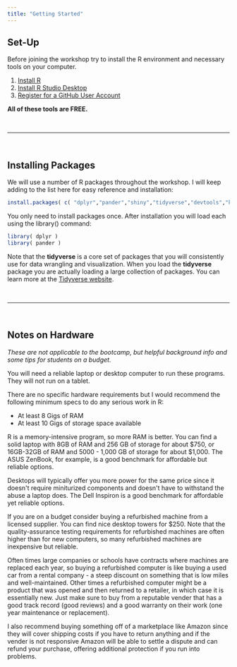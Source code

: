 ```yaml
---
title: "Getting Started"
---
```



## Set-Up

Before joining the workshop try to install the R environment and necessary tools on your computer. 

1. [Install R](https://cran.rstudio.com/) 
2. [Install R Studio Desktop](https://www.rstudio.com/products/rstudio/download/)  
3. [Register for a GitHub User Account](https://github.com/join)

**All of these tools are FREE.**

<br>
<hr> 
<br> 


## Installing Packages

We will use a number of R packages throughout the workshop. I will keep adding to the list here for easy reference and installation: 


```r
install.packages( c( "dplyr","pander","shiny","tidyverse","devtools","knitr" ) )
```

You only need to install packages once. After installation you will load each using the library() command: 

```r
library( dplyr )
library( pander )
```

Note that the **tidyverse** is a core set of packages that you will consistently use for data wrangling and visualization. When you load the **tidyverse** package you are actually loading a large collection of packages. You can learn more at the [Tidyverse website](https://www.tidyverse.org/packages/). 


<br>
<hr> 
<br> 

## Notes on Hardware 

*These are not applicable to the bootcamp, but helpful background info and some tips for students on a budget.*

You will need a reliable laptop or desktop computer to run these programs. They will not run on a tablet. 

There are no specific hardware requirements but I would recommend the following minimum specs to do any serious work in R: 

* At least 8 Gigs of RAM 
* At least 10 Gigs of storage space available

R is a memory-intensive program, so more RAM is better. You can find a solid laptop with 8GB of RAM and 256 GB of storage for about $750, or 16GB-32GB of RAM and 5000 - 1,000 GB of storage for about $1,000. The ASUS ZenBook, for example, is a good benchmark for affordable but reliable options. 

Desktops will typically offer you more power for the same price since it doesn't require miniturized components and doesn't have to withstand the abuse a laptop does. The Dell Inspiron is a good benchmark for affordable yet reliable options. 

If you are on a budget consider buying a refurbished machine from a licensed supplier. You can find nice desktop towers for $250. Note that the quality-assurance testing requirements for refurbished machines are often higher than for new computers, so many refurbished machines are inexpensive but reliable. 

Often times large companies or schools have contracts where machines are replaced each year, so buying a refurbished computer is like buying a used car from a rental company - a steep discount on something that is low miles and well-maintained. Other times a refurbished computer might be a product that was opened and then returned to a retailer, in which case it is essentially new. Just make sure to buy from a reputable vender that has a good track record (good reviews) and a good warranty on their work (one year maintenance or replacement). 

I also recommend buying something off of a marketplace like Amazon since they will cover shipping costs if you have to return anything and if the vender is not responsive Amazon will be able to settle a dispute and can refund your purchase, offering additional protection if you run into problems. 


